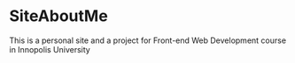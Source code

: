 # SiteAboutMe
This is a personal site and a project for Front-end Web Development course in Innopolis University
